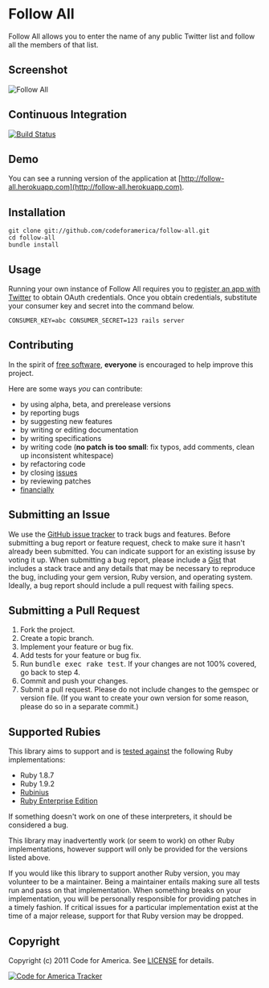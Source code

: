 Follow All
==========
Follow All allows you to enter the name of any public Twitter list and follow
all the members of that list.

<a name="screenshots">Screenshot</a>
----------
![Follow All](https://github.com/codeforamerica/follow-all/raw/master/screenshot.png "Follow All")

<a name="ci">Continuous Integration</a>
----------------------
[![Build Status](https://secure.travis-ci.org/codeforamerica/follow-all.png)](http://travis-ci.org/codeforamerica/follow-all)

<a name="demo">Demo</a>
----
You can see a running version of the application at
[http://follow-all.herokuapp.com](http://follow-all.herokuapp.com).

<a name="installation">Installation</a>
------------
    git clone git://github.com/codeforamerica/follow-all.git
    cd follow-all
    bundle install

<a name="usage">Usage</a>
-----
Running your own instance of Follow All requires you to [register an app with
Twitter](http://dev.twitter.com/apps) to obtain OAuth credentials. Once you
obtain credentials, substitute your consumer key and secret into the command
below.

    CONSUMER_KEY=abc CONSUMER_SECRET=123 rails server

<a name="contributing">Contributing</a>
------------
In the spirit of [free software](http://www.fsf.org/licensing/essays/free-sw.html), **everyone** is encouraged to help improve this project.

Here are some ways *you* can contribute:

* by using alpha, beta, and prerelease versions
* by reporting bugs
* by suggesting new features
* by writing or editing documentation
* by writing specifications
* by writing code (**no patch is too small**: fix typos, add comments, clean up inconsistent whitespace)
* by refactoring code
* by closing [issues](https://github.com/codeforamerica/follow-all/issues)
* by reviewing patches
* [financially](https://secure.codeforamerica.org/page/contribute)

<a name="issues">Submitting an Issue</a>
-------------------
We use the [GitHub issue tracker](https://github.com/codeforamerica/follow-all/issues) to track bugs and
features. Before submitting a bug report or feature request, check to make sure it hasn't already
been submitted. You can indicate support for an existing issuse by voting it up. When submitting a
bug report, please include a [Gist](https://gist.github.com/) that includes a stack trace and any
details that may be necessary to reproduce the bug, including your gem version, Ruby version, and
operating system. Ideally, a bug report should include a pull request with failing specs.

<a name="pulls">Submitting a Pull Request</a>
-------------------------
1. Fork the project.
2. Create a topic branch.
3. Implement your feature or bug fix.
4. Add tests for your feature or bug fix.
5. Run <tt>bundle exec rake test</tt>. If your changes are not 100% covered, go back to step 4.
6. Commit and push your changes.
7. Submit a pull request. Please do not include changes to the gemspec or version file. (If you want to create your own version for some reason, please do so in a separate commit.)

<a name="rubies">Supported Rubies</a>
----------------
This library aims to support and is [tested
against](http://travis-ci.org/codeforamerica/follow-all) the following
Ruby implementations:

* Ruby 1.8.7
* Ruby 1.9.2
* [Rubinius](http://rubini.us)
* [Ruby Enterprise Edition](http://www.rubyenterpriseedition.com/)

If something doesn't work on one of these interpreters, it should be considered
a bug.

This library may inadvertently work (or seem to work) on other Ruby
implementations, however support will only be provided for the versions listed
above.

If you would like this library to support another Ruby version, you may
volunteer to be a maintainer. Being a maintainer entails making sure all tests
run and pass on that implementation. When something breaks on your
implementation, you will be personally responsible for providing patches in a
timely fashion. If critical issues for a particular implementation exist at the
time of a major release, support for that Ruby version may be dropped.

<a name="copyright">Copyright</a>
---------
Copyright (c) 2011 Code for America.
See [LICENSE](https://github.com/codeforamerica/follow-all/blob/master/LICENSE.md) for details.

[![Code for America Tracker](http://stats.codeforamerica.org/codeforamerica/follow-all.png)](http://stats.codeforamerica.org/projects/follow-all)
